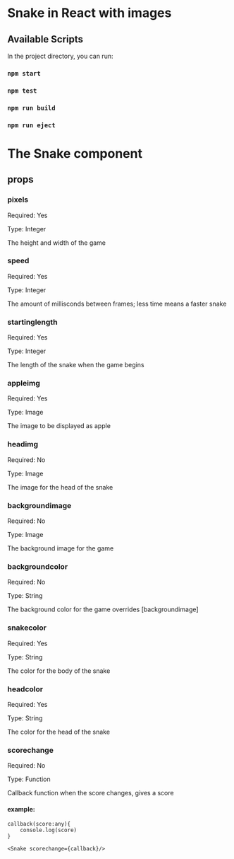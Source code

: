 # Snake in React with images

## Available Scripts

In the project directory, you can run:

### `npm start`

### `npm test`

### `npm run build`

### `npm run eject`

# The Snake component

## props

### pixels

Required: Yes

Type: Integer

The height and width of the game

### speed

Required: Yes 

Type: Integer

The amount of millisconds between frames; less time means a faster snake

### startinglength

Required: Yes

Type: Integer

The length of the snake when the game begins

### appleimg

Required: Yes 

Type: Image

The image to be displayed as apple

### headimg

Required: No

Type: Image

The image for the head of the snake

### backgroundimage

Required: No

Type: Image

The background image for the game

### backgroundcolor

Required: No

Type: String

The background color for the game overrides [backgroundimage]

### snakecolor

Required: Yes

Type: String

The color for the body of the snake

### headcolor

Required: Yes

Type: String

The color for the head of the snake

### scorechange

Required: No

Type: Function

Callback function when the score changes, gives a score

#### example:
```
callback(score:any){
    console.log(score)
}

<Snake scorechange={callback}/>
```